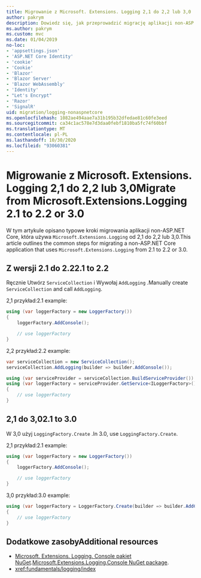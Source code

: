 ```yaml
---
title: Migrowanie z Microsoft. Extensions. Logging 2,1 do 2,2 lub 3,0
author: pakrym
description: Dowiedz się, jak przeprowadzić migrację aplikacji non-ASP.NET Core, która korzysta z Microsoft. Extensions. rejestrowanie z 2,1 do 2,2 lub 3,0.
ms.author: pakrym
ms.custom: mvc
ms.date: 01/04/2019
no-loc:
- 'appsettings.json'
- 'ASP.NET Core Identity'
- 'cookie'
- 'Cookie'
- 'Blazor'
- 'Blazor Server'
- 'Blazor WebAssembly'
- 'Identity'
- "Let's Encrypt"
- 'Razor'
- 'SignalR'
uid: migration/logging-nonaspnetcore
ms.openlocfilehash: 1082ae494aae7a31b195b32dfedae81c60fe3eed
ms.sourcegitcommit: ca34c1ac578e7d3daa0febf1810ba5fc74f60bbf
ms.translationtype: MT
ms.contentlocale: pl-PL
ms.lasthandoff: 10/30/2020
ms.locfileid: "93060381"
---
```

# <a name="migrate-from-microsoftextensionslogging-21-to-22-or-30"></a><span data-ttu-id="c85b7-103">Migrowanie z Microsoft. Extensions. Logging 2,1 do 2,2 lub 3,0</span><span class="sxs-lookup"><span data-stu-id="c85b7-103">Migrate from Microsoft.Extensions.Logging 2.1 to 2.2 or 3.0</span></span>

<span data-ttu-id="c85b7-104">W tym artykule opisano typowe kroki migrowania aplikacji non-ASP.NET Core, która używa `Microsoft.Extensions.Logging` od 2,1 do 2,2 lub 3,0.</span><span class="sxs-lookup"><span data-stu-id="c85b7-104">This article outlines the common steps for migrating a non-ASP.NET Core application that uses `Microsoft.Extensions.Logging` from 2.1 to 2.2 or 3.0.</span></span>

## <a name="21-to-22"></a><span data-ttu-id="c85b7-105">Z wersji 2.1 do 2.2</span><span class="sxs-lookup"><span data-stu-id="c85b7-105">2.1 to 2.2</span></span>

<span data-ttu-id="c85b7-106">Ręcznie Utwórz `ServiceCollection` i Wywołaj `AddLogging` .</span><span class="sxs-lookup"><span data-stu-id="c85b7-106">Manually create `ServiceCollection` and call `AddLogging`.</span></span>

<span data-ttu-id="c85b7-107">2,1 przykład:</span><span class="sxs-lookup"><span data-stu-id="c85b7-107">2.1 example:</span></span>

```csharp
using (var loggerFactory = new LoggerFactory())
{
    loggerFactory.AddConsole();

    // use loggerFactory
}
```

<span data-ttu-id="c85b7-108">2,2 przykład:</span><span class="sxs-lookup"><span data-stu-id="c85b7-108">2.2 example:</span></span>

```csharp
var serviceCollection = new ServiceCollection();
serviceCollection.AddLogging(builder => builder.AddConsole());

using (var serviceProvider = serviceCollection.BuildServiceProvider())
using (var loggerFactory = serviceProvider.GetService<ILoggerFactory>())
{
    // use loggerFactory
}
```

## <a name="21-to-30"></a><span data-ttu-id="c85b7-109">2,1 do 3,0</span><span class="sxs-lookup"><span data-stu-id="c85b7-109">2.1 to 3.0</span></span>

<span data-ttu-id="c85b7-110">W 3,0 użyj `LoggingFactory.Create` .</span><span class="sxs-lookup"><span data-stu-id="c85b7-110">In 3.0, use `LoggingFactory.Create`.</span></span>

<span data-ttu-id="c85b7-111">2,1 przykład:</span><span class="sxs-lookup"><span data-stu-id="c85b7-111">2.1 example:</span></span>

```csharp
using (var loggerFactory = new LoggerFactory())
{
    loggerFactory.AddConsole();

    // use loggerFactory
}
```

<span data-ttu-id="c85b7-112">3,0 przykład:</span><span class="sxs-lookup"><span data-stu-id="c85b7-112">3.0 example:</span></span>

```csharp
using (var loggerFactory = LoggerFactory.Create(builder => builder.AddConsole()))
{
    // use loggerFactory
}
```

## <a name="additional-resources"></a><span data-ttu-id="c85b7-113">Dodatkowe zasoby</span><span class="sxs-lookup"><span data-stu-id="c85b7-113">Additional resources</span></span>

* <span data-ttu-id="c85b7-114">[Microsoft. Extensions. Logging. Console pakiet NuGet](https://www.nuget.org/packages/Microsoft.Extensions.Logging.Console/).</span><span class="sxs-lookup"><span data-stu-id="c85b7-114">[Microsoft.Extensions.Logging.Console NuGet package](https://www.nuget.org/packages/Microsoft.Extensions.Logging.Console/).</span></span>
* <xref:fundamentals/logging/index>
